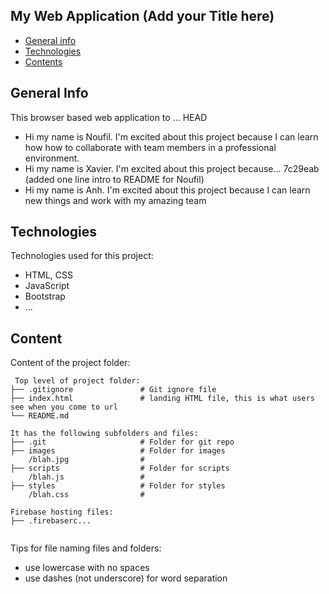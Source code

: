 ## My Web Application (Add your Title here)

* [General info](#general-info)
* [Technologies](#technologies)
* [Contents](#content)

## General Info
This browser based web application to ...
HEAD
* Hi my name is Noufil. I'm excited about this project because I can learn how how to collaborate with team members in a professional environment.
* Hi my name is Xavier. I'm excited about this project because...
7c29eab (added one line intro to README for Noufil)
* Hi my name is Anh. I'm excited about this project because I can learn new things and work with my amazing team
	
## Technologies
Technologies used for this project:
* HTML, CSS
* JavaScript
* Bootstrap 
* ...
	
## Content
Content of the project folder:

```
 Top level of project folder: 
├── .gitignore               # Git ignore file
├── index.html               # landing HTML file, this is what users see when you come to url
└── README.md

It has the following subfolders and files:
├── .git                     # Folder for git repo
├── images                   # Folder for images
    /blah.jpg                # 
├── scripts                  # Folder for scripts
    /blah.js                 # 
├── styles                   # Folder for styles
    /blah.css                # 

Firebase hosting files: 
├── .firebaserc...


```

Tips for file naming files and folders:
* use lowercase with no spaces
* use dashes (not underscore) for word separation

